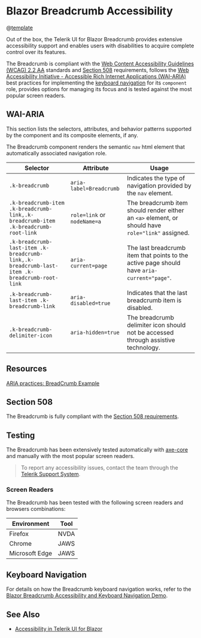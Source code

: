 
# Blazor Breadcrumb Accessibility

@[template](/_contentTemplates/common/parameters-table-styles.md#table-layout)

Out of the box, the Telerik UI for Blazor Breadcrumb provides extensive accessibility support and enables users with disabilities to acquire complete control over its features.

The Breadcrumb is compliant with the [Web Content Accessibility Guidelines (WCAG) 2.2 AA](https://www.w3.org/TR/WCAG22/) standards and [Section 508](https://www.section508.gov/) requirements, follows the [Web Accessibility Initiative - Accessible Rich Internet Applications (WAI-ARIA)](https://www.w3.org/WAI/ARIA/apg/) best practices for implementing the [keyboard navigation](#keyboard-navigation) for its `component` role, provides options for managing its focus and is tested against the most popular screen readers.

## WAI-ARIA

This section lists the selectors, attributes, and behavior patterns supported by the component and its composite elements, if any.

The Breadcrumb component renders the semantic `nav` html element that automatically associated navigation role.

| Selector | Attribute | Usage |
| -------- | --------- | ----- |
| `.k-breadcrumb` | `aria-label=Breadcrumb` | Indicates the type of navigation provided by the `nav` element. |
| `.k-breadcrumb-item .k-breadcrumb-link,.k-breadcrumb-item .k-breadcrumb-root-link` | `role=link` or `nodeName=a` | The breadcrumb item should render either an `<a>` element, or should have `role="link"` assigned. |
| `.k-breadcrumb-last-item .k-breadcrumb-link,.k-breadcrumb-last-item .k-breadcrumb-root-link` | `aria-current=page` | The last breadcrumb item that points to the active page should have `aria-current="page"`. |
| `.k-breadcrumb-last-item .k-breadcrumb-link` | `aria-disabled=true` | Indicates that the last breadcrumb item is disabled. |
| `.k-breadcrumb-delimiter-icon` | `aria-hidden=true` | The breadcrumb delimiter icon should not be accessed through assistive technology. |

## Resources

[ARIA practices: BreadCrumb Example](https://www.w3.org/WAI/ARIA/apg/example-index/breadcrumb/index.html)

## Section 508

The Breadcrumb is fully compliant with the [Section 508 requirements](http://www.section508.gov/).

## Testing

The Breadcrumb has been extensively tested automatically with [axe-core](https://github.com/dequelabs/axe-core) and manually with the most popular screen readers.

> To report any accessibility issues, contact the team through the [Telerik Support System](https://www.telerik.com/account/support-center).

### Screen Readers

The Breadcrumb has been tested with the following screen readers and browsers combinations:

| Environment | Tool |
| ----------- | ---- |
| Firefox | NVDA |
| Chrome | JAWS |
| Microsoft Edge | JAWS |

## Keyboard Navigation

For details on how the Breadcrumb keyboard navigation works, refer to the [Blazor Breadcrumb Accessibility and Keyboard Navigation Demo](https://demos.telerik.com/blazor-ui/breadcrumb/keyboard-navigation).

## See Also

* [Accessibility in Telerik UI for Blazor](slug:accessibility-overview)